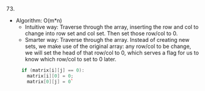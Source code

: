 73.

- Algorithm: O(m\*n)
  - Intuitive way: Traverse through the array, inserting the row and col to change into row set and col set. Then set those row/col to 0.
  - Smarter way: Traverse through the array. Instead of creating new sets, we make use of the original array: any row/col to be change, we will set the head of that row/col to 0, which serves a flag for us to know which row/col to set to 0 later.
  ```cpp
    if (matrix[i][j] == 0):
      matrix[i][0] = 0;
      matrix[0][j] = 0`
  ```
